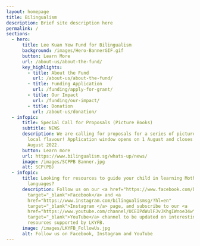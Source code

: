 ```yaml
---
layout: homepage
title: Bilingualism
description: Brief site description here
permalink: /
sections:
  - hero:
      title: Lee Kuan Yew Fund for Bilingualism
      background: /images/Hero-BannerGIF.gif
      button: Learn More
      url: /about-us/about-the-fund/
      key_highlights:
        - title: About the Fund
          url: /about-us/about-the-fund/
        - title: Funding Application
          url: /funding/apply-for-grant/
        - title: Our Impact
          url: /funding/our-impact/
        - title: Donation
          url: /about-us/donation/
  - infopic:
      title: Special Call for Proposals (Picture Books)
      subtitle: NEWS
      description: We are calling for proposals for a series of picture books with
        local flavour! Application window opens on 1 August and closes on 31
        August 2022.
      button: Learn more
      url: https://www.bilingualism.sg/whats-up/news/
      image: /images/SCPPB Banner.jpg
      alt: SCP(PB)
  - infopic:
      title: Looking for resources to guide your child in learning Mother Tongue
        languages?
      description: Follow us on our <a href="https://www.facebook.com/bilingualismsg"
        target="_blank">Facebook</a> and <a
        href="https://www.instagram.com/bilingualismsg/?hl=en"
        target="_blank">Instagram </a> page, and subscribe to our <a
        href="https://www.youtube.com/channel/UCEIPdWulFJvJKhgIWnoe34w"
        target="_blank">YouTube</a> channel to be updated on interesting
        resources supported by LKYFB.
      image: /images/LKYFB_FollowUs.jpg
      alt: Follow us on Facebook, Instagram and YouTube
---
```

